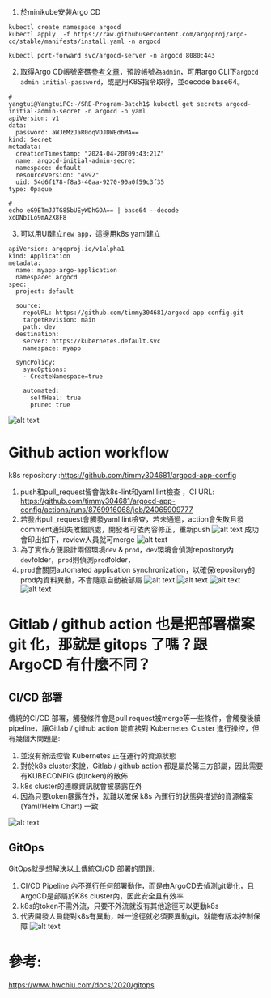 1. 於minikube安裝Argo CD
```
kubectl create namespace argocd
kubectl apply  -f https://raw.githubusercontent.com/argoproj/argo-cd/stable/manifests/install.yaml -n argocd

kubectl port-forward svc/argocd-server -n argocd 8080:443
```
2. 取得Argo CD帳號密碼[參考文章](https://argo-cd.readthedocs.io/en/stable/getting_started/#4-login-using-the-cli)，預設帳號為`admin`，可用argo CLI下`argocd admin initial-password`，或是用K8S指令取得，並decode base64。
```
#
yangtui@YangtuiPC:~/SRE-Program-Batch1$ kubectl get secrets argocd-initial-admin-secret -n argocd -o yaml
apiVersion: v1
data:
  password: aWJ6MzJaR0dqVDJDWEdhMA==
kind: Secret
metadata:
  creationTimestamp: "2024-04-20T09:43:21Z"
  name: argocd-initial-admin-secret
  namespace: default
  resourceVersion: "4992"
  uid: 54d6f178-f8a3-40aa-9270-90a0f59c3f35
type: Opaque

#
echo eG9ETmJJTG85bUEyWDhGOA== | base64 --decode 
xoDNbILo9mA2X8F8
```

3. 可以用UI建立`new app`，這邊用k8s yaml建立
```
apiVersion: argoproj.io/v1alpha1
kind: Application
metadata:
  name: myapp-argo-application
  namespace: argocd
spec:
  project: default

  source:
    repoURL: https://github.com/timmy304681/argocd-app-config.git
    targetRevision: main
    path: dev
  destination: 
    server: https://kubernetes.default.svc
    namespace: myapp

  syncPolicy:
    syncOptions:
    - CreateNamespace=true

    automated:
      selfHeal: true
      prune: true
```
![alt text](images/image.png)


# Github action workflow

k8s repository :https://github.com/timmy304681/argocd-app-config


1. push和pull_request皆會做k8s-lint和yaml lint檢查 ，CI URL: https://github.com/timmy304681/argocd-app-config/actions/runs/8769916068/job/24065909777
2. 若發出pull_request會觸發yaml lint檢查，若未通過，action會失敗且發comment通知失敗錯誤處，開發者可依內容修正，重新push
![alt text](images/image-2.png)
成功會印出如下，review人員就可merge
![alt text](images/image-3.png)
3. 為了實作方便設計兩個環境`dev` & `prod`，`dev`環境會偵測repository內`dev`folder，`prod`則偵測`prod`folder，
4. `prod`會關閉automated application synchronization，以確保repository的prod內資料異動，不會隨意自動被部屬
![alt text](images/image-4.png)
![alt text](images/image-7.png)
![alt text](images/image-8.png)
![alt text](images/image-9.png)

# Gitlab / github action 也是把部署檔案 git 化，那就是 gitops 了嗎？跟 ArgoCD 有什麼不同？
## CI/CD 部署
傳統的CI/CD 部署，觸發條件會是pull request被merge等一些條件，會觸發後續pipeline，讓Gitlab / github action 能直接對 Kubernetes Cluster 進行操控，但有幾個大問題是:
1. 並沒有辦法控管 Kubernetes 正在運行的資源狀態 
2. 對於k8s cluster來說，Gitlab / github action 都是屬於第三方部屬，因此需要有KUBECONFIG (如token)的散佈
3. k8s cluster的連線資訊就會被暴露在外
4. 因為只要token暴露在外，就難以確保 k8s 內運行的狀態與描述的資源檔案 (Yaml/Helm Chart) 一致

![alt text](images/image-10.png)
## GitOps
GitOps就是想解決以上傳統CI/CD 部署的問題:
1. CI/CD Pipeline 內不進行任何部署動作，而是由ArgoCD去偵測git變化，且ArgoCD是部屬於K8s cluster內，因此安全且有效率
2. k8s的token不需外流，只要不外流就沒有其他途徑可以更動k8s
3. 代表開發人員能對k8s有異動，唯一途徑就必須要異動git，就能有版本控制保障
![alt text](images/image-11.png)

# 參考:
https://www.hwchiu.com/docs/2020/gitops